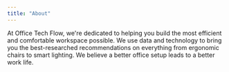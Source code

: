 ```yaml
---
title: "About"
---
```


At Office Tech Flow, we're dedicated to helping you build the most efficient and comfortable workspace possible. We use data and technology to bring you the best-researched recommendations on everything from ergonomic chairs to smart lighting. We believe a better office setup leads to a better work life.
